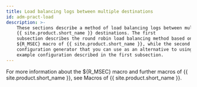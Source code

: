 ```yaml
---
title: Load balancing logs between multiple destinations
id: adm-pract-load
description: >-
    These sections describe a method of load balancing logs between multiple
    {{ site.product.short_name }} destinations. The first
    subsection describes the round robin load balancing method based on the
    ${R_MSEC} macro of {{ site.product.short_name }}, while the second subsection describes a
    configuration generator that you can use as an alternative to using the
    example configuration described in the first subsection.
---
```


For more information about the ${R_MSEC} macro and further macros of
{{ site.product.short_name }}, see Macros of {{ site.product.short_name }}.
